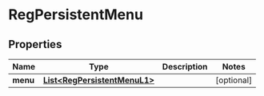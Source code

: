 

# RegPersistentMenu


## Properties

| Name | Type | Description | Notes |
|------------ | ------------- | ------------- | -------------|
|**menu** | [**List&lt;RegPersistentMenuL1&gt;**](RegPersistentMenuL1.md) |  |  [optional] |



